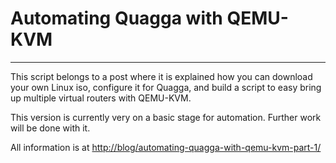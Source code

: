 # Automating Quagga with QEMU-KVM
---------------------------------------

This script belongs to a post where it is explained how you can download your 
own Linux iso, configure it for Quagga, and build a script to easy bring up 
multiple virtual routers with QEMU-KVM.

This version is currently very on a basic stage for automation. Further work
will be done with it.

All information is at [http://blog/automating-quagga-with-qemu-kvm-part-1/][1]

[1]: http://blog/automating-quagga-with-qemu-kvm-part-1/
